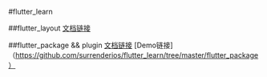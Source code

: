 #flutter_learn

##flutter_layout
[文档链接](https://github.com/surrenderios/flutter_learn/blob/master/flutter_layout/Flutter布局.md)

##flutter_package && plugin
[文档链接](https://github.com/surrenderios/flutter_learn/blob/master/flutter_package/package%20%26%20plugin.md)
[Demo链接]（https://github.com/surrenderios/flutter_learn/tree/master/flutter_package）
